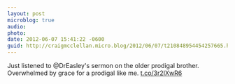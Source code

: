 ```yaml
---
layout: post
microblog: true
audio: 
photo: 
date: 2012-06-07 15:41:22 -0600
guid: http://craigmcclellan.micro.blog/2012/06/07/t210848954454257665.html
---
```

Just listened to @DrEasley's sermon on the older prodigal brother. Overwhelmed by grace for a prodigal like me. [t.co/3r2IXwR6](http://t.co/3r2IXwR6)
